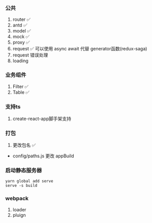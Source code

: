 ### 公共
1. router ✅
2. antd ✅
3. model ✅
4. mock ✅
5. proxy ✅
6. request ✅ 可以使用 async await 代替 generator函数(redux-saga)
7. request 错误处理
8. loading

### 业务组件
1. Filter ✅
2. Table ✅

### 支持ts
1. create-react-app脚手架支持

### 打包
1. 更改包名 ✅ 
- config/paths.js 更改 appBuild

### 启动静态服务器
```
yarn global add serve
serve -s build
```
### webpack
1. loader
2. pluign